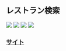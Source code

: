 ## レストラン検索
<img src="https://img.shields.io/badge/PHP-v8.1.7-purple"> <img src="https://img.shields.io/badge/jQuery-v3.6.0-yellow"> <img src="https://img.shields.io/badge/UIKit-v3.14.3-blue"> <img src="https://img.shields.io/badge/RecruitグルメサーチAPI-v1.2.6-red">

### <a href="https://noktnai.tk/product/restaurantsearch/">サイト</a>
